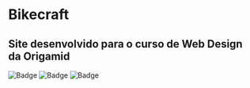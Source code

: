 # Bikecraft
## Site desenvolvido para o curso de Web Design da Origamid

![Badge](https://img.shields.io/badge/HTML-html-green) 
![Badge](https://img.shields.io/badge/CSS-css-blue)
![Badge](https://img.shields.io/badge/JavaScript-javascript-yellow)

